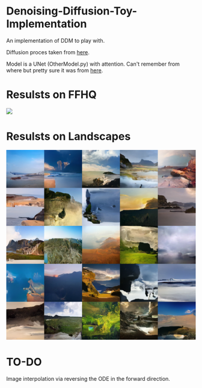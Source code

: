 # Denoising-Diffusion-Toy-Implementation
An implementation of DDM to play with.

Diffusion proces taken from [here](https://colab.research.google.com/drive/1sjy9odlSSy0RBVgMTgP7s99NXsqglsUL?usp=sharing).

Model is a UNet (OtherModel.py) with attention. Can't remember from where but pretty sure it was from [here](https://github.com/LeeJunHyun/Image_Segmentation).

# Resulsts on FFHQ
![](./faces_mat.png)


# Resulsts on Landscapes
![](./landscapes_mat.png)

# TO-DO
Image interpolation via reversing the ODE in the forward direction.
